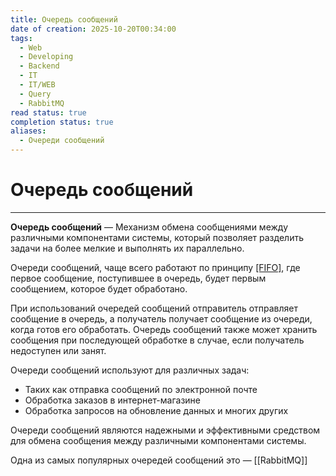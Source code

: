 ```yaml
---
title: Очередь сообщений
date of creation: 2025-10-20T00:34:00
tags:
  - Web
  - Developing
  - Backend
  - IT
  - IT/WEB
  - Query
  - RabbitMQ
read status: true
completion status: true
aliases:
  - Очереди сообщений
---
```

# Очередь сообщений
---

**Очередь сообщений** — Механизм обмена сообщениями между различными компонентами системы, который позволяет разделить задачи на более мелкие и выполнять их параллельно.

Очереди сообщений, чаще всего работают по принципу [[FIFO]](First-In-First-Out), где первое сообщение, поступившее в очередь, будет первым сообщением, которое будет обработано.

При использований очередей сообщений отправитель отправляет сообщение в очередь, а получатель получает сообщение из очереди, когда готов его обработать. Очередь сообщений также может хранить сообщения при последующей обработке в случае, если получатель недоступен или занят.

Очереди сообщений используют для различных задач:

- Таких как отправка сообщений по электронной почте
- Обработка заказов в интернет-магазине
- Обработка запросов на обновление данных и многих других

Очереди сообщений являются надежными и эффективными средством для обмена сообщения между различными компонентами системы.

Одна из самых популярных очередей сообщений это — [[RabbitMQ]]